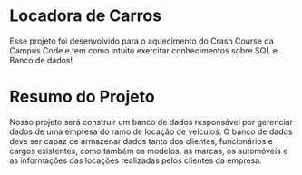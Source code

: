 # Locadora de Carros 

Esse projeto foi desenvolvido para o aquecimento do Crash Course da Campus Code e tem como intuito exercitar conhecimentos sobre SQL e Banco de dados!

# Resumo do Projeto

Nosso projeto será construir um banco de dados responsável por gerenciar dados de uma empresa do ramo de locação de veículos. 
O banco de dados deve ser capaz de armazenar dados tanto dos clientes, funcionários e cargos existentes, como também os modelos, as marcas, os automóveis e as informações das locações realizadas pelos clientes da empresa.
